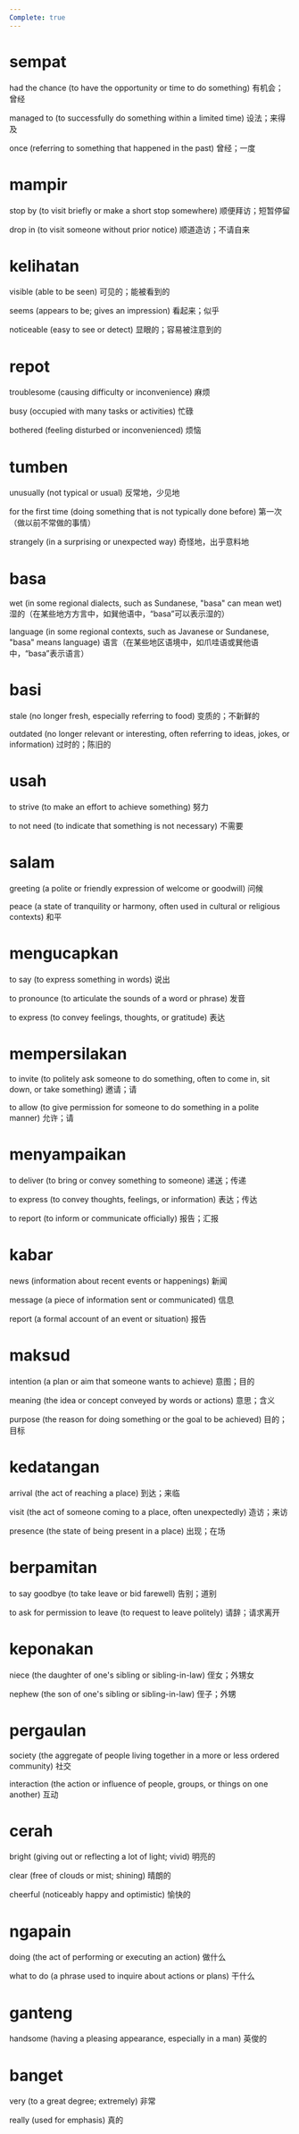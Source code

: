 ```yaml
---
Complete: true
---
```


# sempat

had the chance (to have the opportunity or time to do something)
有机会；曾经

managed to (to successfully do something within a limited time)
设法；来得及

once (referring to something that happened in the past)
曾经；一度

# mampir

stop by (to visit briefly or make a short stop somewhere)
顺便拜访；短暂停留

drop in (to visit someone without prior notice)
顺道造访；不请自来

# kelihatan

visible (able to be seen)
可见的；能被看到的

seems (appears to be; gives an impression)
看起来；似乎

noticeable (easy to see or detect)
显眼的；容易被注意到的

# repot

troublesome (causing difficulty or inconvenience)
麻烦

busy (occupied with many tasks or activities)
忙碌

bothered (feeling disturbed or inconvenienced)
烦恼

# tumben

unusually (not typical or usual)
反常地，少见地

for the first time (doing something that is not typically done before)
第一次（做以前不常做的事情）

strangely (in a surprising or unexpected way)
奇怪地，出乎意料地

# basa

wet (in some regional dialects, such as Sundanese, "basa" can mean wet)
湿的（在某些地方方言中，如巽他语中，“basa”可以表示湿的）

language (in some regional contexts, such as Javanese or Sundanese, "basa" means language)
语言（在某些地区语境中，如爪哇语或巽他语中，“basa”表示语言）

# basi

stale (no longer fresh, especially referring to food)
变质的；不新鲜的

outdated (no longer relevant or interesting, often referring to ideas, jokes, or information)
过时的；陈旧的

# usah

to strive (to make an effort to achieve something)
努力

to not need (to indicate that something is not necessary)
不需要

# salam

greeting (a polite or friendly expression of welcome or goodwill)
问候

peace (a state of tranquility or harmony, often used in cultural or religious contexts)
和平

# mengucapkan

to say (to express something in words)
说出

to pronounce (to articulate the sounds of a word or phrase)
发音

to express (to convey feelings, thoughts, or gratitude)
表达

# mempersilakan

to invite (to politely ask someone to do something, often to come in, sit down, or take something)
邀请；请

to allow (to give permission for someone to do something in a polite manner)
允许；请

# menyampaikan

to deliver (to bring or convey something to someone)
递送；传递

to express (to convey thoughts, feelings, or information)
表达；传达

to report (to inform or communicate officially)
报告；汇报

# kabar

news (information about recent events or happenings)
新闻

message (a piece of information sent or communicated)
信息

report (a formal account of an event or situation)
报告

# maksud

intention (a plan or aim that someone wants to achieve)
意图；目的

meaning (the idea or concept conveyed by words or actions)
意思；含义

purpose (the reason for doing something or the goal to be achieved)
目的；目标

# kedatangan

arrival (the act of reaching a place)
到达；来临

visit (the act of someone coming to a place, often unexpectedly)
造访；来访

presence (the state of being present in a place)
出现；在场

# berpamitan

to say goodbye (to take leave or bid farewell)
告别；道别

to ask for permission to leave (to request to leave politely)
请辞；请求离开

# keponakan

niece (the daughter of one's sibling or sibling-in-law)
侄女；外甥女

nephew (the son of one's sibling or sibling-in-law)
侄子；外甥

# pergaulan

society (the aggregate of people living together in a more or less ordered community)
社交

interaction (the action or influence of people, groups, or things on one another)
互动

# cerah

bright (giving out or reflecting a lot of light; vivid)
明亮的

clear (free of clouds or mist; shining)
晴朗的

cheerful (noticeably happy and optimistic)
愉快的

# ngapain

doing (the act of performing or executing an action)
做什么

what to do (a phrase used to inquire about actions or plans)
干什么

# ganteng

handsome (having a pleasing appearance, especially in a man)
英俊的

# banget

very (to a great degree; extremely)
非常

really (used for emphasis)
真的
